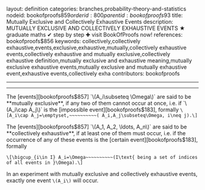 layout: definition
categories: branches,probability-theory-and-statistics
nodeid: bookofproofs$859
orderid: 800
parentid: bookofproofs$93
title: Mutually Exclusive and Collectively Exhaustive Events
description: MUTUALLY EXCLUSIVE AND COLLECTIVELY EXHAUSTIVE EVENTS &#9733; graduate maths &#10004; step by step &#10010; visit BookOfProofs now!
references: bookofproofs$856
keywords: collectively,collectively exhaustive,events,exclusive,exhaustive,mutually,collectively exhaustive events,collectively exhaustive and mutually exclusive,collectively exhaustive definition,mutually exclusive and exhaustive meaning,mutually exclusive exhaustive events,mutually exclusive and mutually exhaustive event,exhaustive events,collectively exha
contributors: bookofproofs

---


---

The [events][bookofproofs$857] `\(A_i\subseteq \Omega\)` are said to be **mutually exclusive**, if any two of them cannot occur at once, i.e. if `\(A_i\cap A_j\)` is the [impossible event][bookofproofs$183], formally `\[A_i\cap A_j=\emptyset,~~~~~~~~~~( A_i,A_j\subseteq\Omega, i\neq j).\]`

The [events][bookofproofs$857] `\(A_1, A_2, \ldots, A_n\)` are said to be **collectively exhaustive**, if at least one of them must occur, i.e. if the occurrence of any of these events is the [certain event][bookofproofs$183], formally

`\[\bigcup_{i\in I} A_i=\Omega~~~~~~~~~~(I\text{ being a set of indices of all events in }\Omega).\]`

In an experiment with mutually exclusive and collectively exhaustive events, exactly one event `\(A_i\)` will occur.
